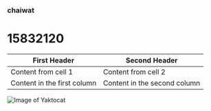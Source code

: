 ### chaiwat
# 15832120
First Header | Second Header
------------ | -------------
Content from cell 1 | Content from cell 2
Content in the first column | Content in the second column
![Image of Yaktocat](https://www.google.com/imgres?imgurl=https%3A%2F%2Fi.pinimg.com%2F236x%2Fb0%2F45%2F87%2Fb045871e3903b9ad7f92d7a6d8eb75b9.jpg&imgrefurl=https%3A%2F%2Fwww.pinterest.jp%2Franchareonsilp%2F%25E0%25B8%25A5%25E0%25B8%2587%25E0%25B8%2595%2F&tbnid=mr0h4VZ2SdCl-M&vet=12ahUKEwje4PC0k8LqAhVqGbcAHZDQBzgQMygAegUIARCdAQ..i&docid=sEBj1n5rZhzK4M&w=236&h=241&q=%E0%B8%A3%E0%B8%B9%E0%B8%9B%E0%B8%A5%E0%B8%B8%E0%B8%87%E0%B8%95%E0%B8%B9%E0%B9%88&ved=2ahUKEwje4PC0k8LqAhVqGbcAHZDQBzgQMygAegUIARCdAQ)